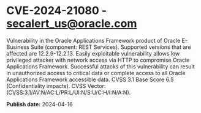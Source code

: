 # CVE-2024-21080 - secalert_us@oracle.com

Vulnerability in the Oracle Applications Framework product of Oracle E-Business Suite (component: REST Services).  Supported versions that are affected are 12.2.9-12.2.13. Easily exploitable vulnerability allows low privileged attacker with network access via HTTP to compromise Oracle Applications Framework.  Successful attacks of this vulnerability can result in  unauthorized access to critical data or complete access to all Oracle Applications Framework accessible data. CVSS 3.1 Base Score 6.5 (Confidentiality impacts).  CVSS Vector: (CVSS:3.1/AV:N/AC:L/PR:L/UI:N/S:U/C:H/I:N/A:N).

**Publish date:** 2024-04-16
